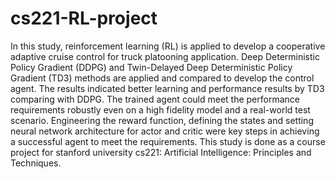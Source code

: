 # cs221-RL-project
In this study, reinforcement learning (RL) is applied to develop a cooperative adaptive cruise control for truck platooning application. Deep Deterministic Policy Gradient (DDPG) and Twin-Delayed Deep Deterministic Policy Gradient (TD3) methods are applied and compared to develop the control agent. The results indicated better learning and performance results by TD3 comparing with DDPG. The trained agent could meet the performance requirements robustly even on a high fidelity model and a real-world test scenario. Engineering the reward function, defining the states and setting neural network architecture for actor and critic were key steps in achieving a successful agent to meet the requirements. This study is done as a course project for stanford university cs221: Artificial Intelligence: Principles and Techniques.
